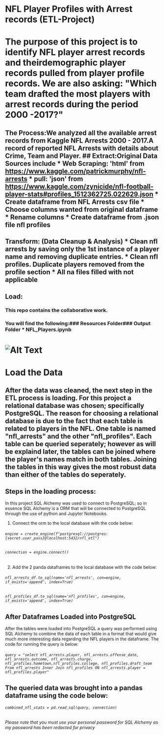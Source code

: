 # NFL Player Profiles with Arrest records (ETL-Project)

# The purpose of this project is to identify NFL player arrest records and theirdemographic player records pulled from player profile records. We are also asking: "Which team drafted the most players with arrest records during the period 2000 -2017?"

## The Process:We analyzed all the available arrest records from Kaggle NFL Arrests 2000 - 2017.A record of reported NFL Arrests with details about Crime, Team and Player. ## Extract:Original Data Sources include   * Web Scraping: 'html' from https://www.kaggle.com/patrickmurphy/nfl-arrests   * pull: 'json' from https://www.kaggle.com/zynicide/nfl-football-player-stats#profiles_1512362725.022629.json   * Create dataframe from NFL Arrests csv file   * Choose columns wanted from original dataframe   * Rename columns   * Create dataframe from .json file nfl profiles 

## Transform: (Data Cleanup & Analysis)   * Clean nfl arrests by saving only the 1st instance of a player name and removing duplicate entries.   * Clean nfl profiles. Duplicate players removed from the profile section   * All na files filled with not applicable 

## Load:

### This repo contains the collaborative work. 

### You will find the following:### Resources Folder### Output Folder   * NFL_Players.ipynb


# ![Alt Text](https://www.bing.com/th?id=OIP.EKlqoGs8WygAu7Nq5-gKFgHaHa&w=208&h=206&c=7&o=5&pid=1.7)

# Load the Data
## After the data was cleaned, the next step in the ETL process is loading. For this project a relational database was chosen; specifically PostgreSQL. The reason for choosing a relational database is due to the fact that each table is related to players in the NFL. One table is named "nfl_arrests" and the other "nfl_profiles". Each table can be queried seperately; however as will be explaind later, the tables can be joined where the player's names match in both tables. Joining the tables in this way gives the most robust data than either of the tables do seperately.

## Steps in the loading process:
In this project SQL Alchemy was used to connect to PostgreSQL; so in essence SQL Alchemy is a ORM that will be connected to PostgreSQL through the use of python and Jupyter Notebooks.
1.  Connect the orm to the local database with the code below:
###### `engine = create_engine(f"postgresql://postgres:{secret.user_pass}@localhost:5432/nfl_etl")`
###### `connection = engine.connect()`
2.  Add the 2 panda dataframes to the local database with the code below:
###### `nfl_arrests_df.to_sql(name='nfl_arrests', con=engine, if_exists='append', index=True)`
###### `nfl_profiles_df.to_sql(name='nfl_profiles', con=engine, if_exists='append', index=True)`

## After Dataframes Loaded into PostgreSQL
After the tables were loaded into PostgreSQL a query was performed using SQL Alchemy to combine the data of each table in a format that would give much more interesting data regarding the NFL players in the dataframe.  The code for running the query is below:
###### `query = "select nfl_arrests.player, nfl_arrests.offense_date, nfl_arrests.outcome, nfl_arrests.charge, nfl_profiles.hometown,nfl_profiles.college, nfl_profiles.draft_team From nfl_arrests Inner Join nfl_profiles ON nfl_arrests.player = nfl_profiles.player"`
## The queried data was brought into a pandas dataframe using the code below:
###### `combined_nfl_stats = pd.read_sql(query, connection)`
*Please note that you must use your personal password for SQL Alchemy as my password has been redacted for privacy*
